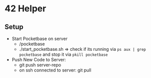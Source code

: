 # 42 Helper

## Setup
- Start Pocketbase on server
	- /pocketbase
	- ./start_pocketbase.sh
	=> check if its running via ```ps aux | grep pocketbase``` and stop it via ```pkill pocketbase```
 - Push New Code to Server:
	- git push server-repo
	- on ssh connected to server: git pull
